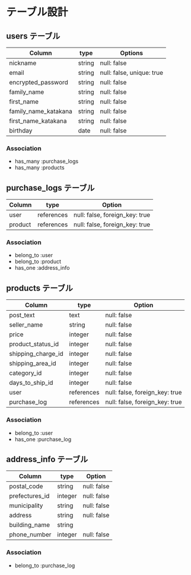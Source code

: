 # テーブル設計

## users テーブル

  | Column                | type   | Options                   |
  | --------------------- | ------ | ------------------------- |
  | nickname              | string | null: false               |
  | email                 | string | null: false, unique: true |
  | encrypted_password    | string | null: false               |
  | family_name           | string | null: false               |
  | first_name            | string | null: false               |
  | family_name_katakana  | string | null: false               |
  | first_name_katakana   | string | null: false               |
  | birthday              | date   | null: false               |

  ### Association

  - has_many :purchase_logs
  - has_many :products

  ## purchase_logs テーブル

  | Column   | type       | Option                         |
  | -------- | ---------- | ------------------------------ |
  | user     | references | null: false, foreign_key: true |
  | product  | references | null: false, foreign_key: true |

  ### Association

  - belong_to :user
  - belong_to :product
  - has_one :address_info

  ## products テーブル

  | Column             | type        | Option      |
  | ------------------ | ----------- | ----------- |
  | post_text          | text        | null: false |
  | seller_name        | string      | null: false |
  | price              | integer     | null: false |
  | product_status_id  | integer     | null: false |
  | shipping_charge_id | integer     | null: false |
  | shipping_area_id   | integer     | null: false |
  | category_id        | integer     | null: false |
  | days_to_ship_id    | integer     | null: false |
  | user               | references  | null: false, foreign_key: true |
  | purchase_log       | references  | null: false, foreign_key: true |
  ### Association

  - belong_to :user
  - has_one :purchase_log

  ## address_info テーブル
  | Column         | type    | Option      |
  | -------------- | ------- | ----------  |
  | postal_code    | string  | null: false |
  | prefectures_id | integer | null: false |
  | municipality   | string  | null: false |
  | address        | string  | null: false |
  | building_name  | string  |             |
  | phone_number   | integer | null: false |

  ### Association

  - belong_to :purchase_log